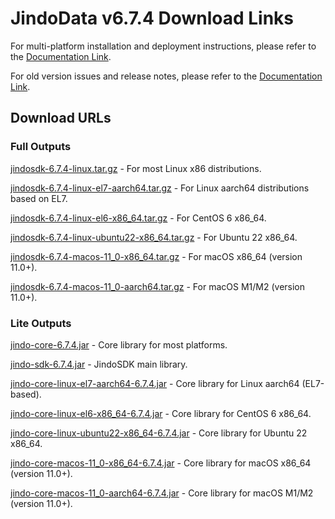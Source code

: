 # JindoData v6.7.4 Download Links

For multi-platform installation and deployment instructions, please refer to the [Documentation Link](jindosdk_deployment_multi_platform.md).

For old version issues and release notes, please refer to the [Documentation Link](../releases.md).

## Download URLs

### Full Outputs

[jindosdk-6.7.4-linux.tar.gz](https://jindodata-binary.oss-cn-shanghai.aliyuncs.com/release/6.7.4/jindosdk-6.7.4-linux.tar.gz) - For most Linux x86 distributions.

[jindosdk-6.7.4-linux-el7-aarch64.tar.gz](https://jindodata-binary.oss-cn-shanghai.aliyuncs.com/release/6.7.4/jindosdk-6.7.4-linux-el7-aarch64.tar.gz) - For Linux aarch64 distributions based on EL7.

[jindosdk-6.7.4-linux-el6-x86_64.tar.gz](https://jindodata-binary.oss-cn-shanghai.aliyuncs.com/release/6.7.4/jindosdk-6.7.4-linux-el6-x86_64.tar.gz) - For CentOS 6 x86_64.

[jindosdk-6.7.4-linux-ubuntu22-x86_64.tar.gz](https://jindodata-binary.oss-cn-shanghai.aliyuncs.com/release/6.7.4/jindosdk-6.7.4-linux-ubuntu22-x86_64.tar.gz) - For Ubuntu 22 x86_64.

[jindosdk-6.7.4-macos-11_0-x86_64.tar.gz](https://jindodata-binary.oss-cn-shanghai.aliyuncs.com/release/6.7.4/jindosdk-6.7.4-macos-11_0-x86_64.tar.gz) - For macOS x86_64 (version 11.0+).

[jindosdk-6.7.4-macos-11_0-aarch64.tar.gz](https://jindodata-binary.oss-cn-shanghai.aliyuncs.com/release/6.7.4/jindosdk-6.7.4-macos-11_0-aarch64.tar.gz) - For macOS M1/M2 (version 11.0+).

### Lite Outputs

[jindo-core-6.7.4.jar](https://jindodata-binary.oss-cn-shanghai.aliyuncs.com/mvn-repo/com/aliyun/jindodata/jindo-core/6.7.4/jindo-core-6.7.4.jar) - Core library for most platforms.

[jindo-sdk-6.7.4.jar](https://jindodata-binary.oss-cn-shanghai.aliyuncs.com/mvn-repo/com/aliyun/jindodata/jindo-sdk/6.7.4/jindo-sdk-6.7.4.jar) - JindoSDK main library.

[jindo-core-linux-el7-aarch64-6.7.4.jar](https://jindodata-binary.oss-cn-shanghai.aliyuncs.com/mvn-repo/com/aliyun/jindodata/jindo-core-linux-el7-aarch64/6.7.4/jindo-core-linux-el7-aarch64-6.7.4.jar) - Core library for Linux aarch64 (EL7-based).

[jindo-core-linux-el6-x86_64-6.7.4.jar](https://jindodata-binary.oss-cn-shanghai.aliyuncs.com/mvn-repo/com/aliyun/jindodata/jindo-core-linux-el6-x86_64/6.7.4/jindo-core-linux-el6-x86_64-6.7.4.jar) - Core library for CentOS 6 x86_64.

[jindo-core-linux-ubuntu22-x86_64-6.7.4.jar](https://jindodata-binary.oss-cn-shanghai.aliyuncs.com/mvn-repo/com/aliyun/jindodata/jindo-core-linux-ubuntu22-x86_64/6.7.4/jindo-core-linux-ubuntu22-x86_64-6.7.4.jar) - Core library for Ubuntu 22 x86_64.

[jindo-core-macos-11_0-x86_64-6.7.4.jar](https://jindodata-binary.oss-cn-shanghai.aliyuncs.com/mvn-repo/com/aliyun/jindodata/jindo-core-macos-11_0-x86_64/6.7.4/jindo-core-macos-11_0-x86_64-6.7.4.jar) - Core library for macOS x86_64 (version 11.0+).

[jindo-core-macos-11_0-aarch64-6.7.4.jar](https://jindodata-binary.oss-cn-shanghai.aliyuncs.com/mvn-repo/com/aliyun/jindodata/jindo-core-macos-11_0-aarch64/6.7.4/jindo-core-macos-11_0-aarch64-6.7.4.jar) - Core library for macOS M1/M2 (version 11.0+).
